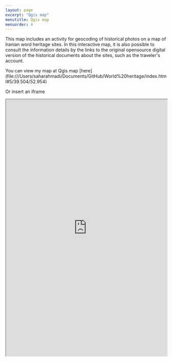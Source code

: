 ```yaml
---
layout: page
excerpt: "Qgis map"
menutitle: Qgis map
menuorder: 4
---
```

This map includes an activity for geocoding of historical photos on a map of Iranian word heritage sites. In this interactive map, it is also possible to consult the information details by the links to the original opensource digital version of the historical documents about the sites, such as the traveler's account.

You can view my map at Qgis map [here] (file:///Users/saharahmadi/Documents/GitHub/World%20heritage/index.html#5/39.504/52.954)

Or insert an iframe
<iframe src="https://Sahar-ahmadi/Sahar-ahmadi.github.io/blob/main/World%20heritage/index.html" width="100%" height="800"></iframe>


